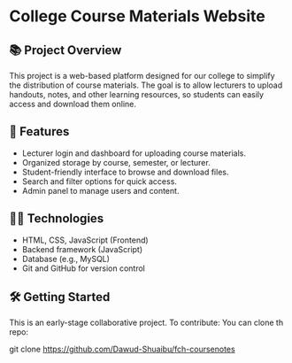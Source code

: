 # College Course Materials Website

## 📚 Project Overview

This project is a web-based platform designed for our college to simplify the distribution of course materials. The goal is to allow lecturers to upload handouts, notes, and other learning resources, so students can easily access and download them online.

## 🚀 Features

- Lecturer login and dashboard for uploading course materials.
- Organized storage by course, semester, or lecturer.
- Student-friendly interface to browse and download files.
- Search and filter options for quick access.
- Admin panel to manage users and content.

## 👨‍💻 Technologies

- HTML, CSS, JavaScript (Frontend)
- Backend framework (JavaScript)
- Database (e.g., MySQL)
- Git and GitHub for version control

## 🛠️ Getting Started

This is an early-stage collaborative project. To contribute:
You can clone th repo:

git clone https://github.com/Dawud-Shuaibu/fch-coursenotes
